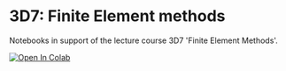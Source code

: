 # 3D7: Finite Element methods

Notebooks in support of the lecture course 3D7 'Finite Element Methods'.

[![Open In Colab](https://colab.research.google.com/assets/colab-badge.svg)](https://colab.research.google.com/github/garth-wells/notebooks-3D7)
